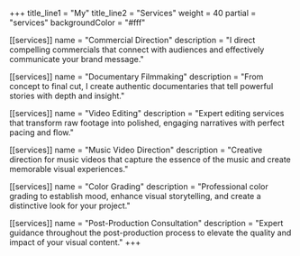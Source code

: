+++
title_line1 = "My"
title_line2 = "Services"
weight = 40
partial = "services"
backgroundColor = "#fff"

[[services]]
name = "Commercial Direction"
description = "I direct compelling commercials that connect with audiences and effectively communicate your brand message."

[[services]]
name = "Documentary Filmmaking"
description = "From concept to final cut, I create authentic documentaries that tell powerful stories with depth and insight."

[[services]]
name = "Video Editing"
description = "Expert editing services that transform raw footage into polished, engaging narratives with perfect pacing and flow."

[[services]]
name = "Music Video Direction"
description = "Creative direction for music videos that capture the essence of the music and create memorable visual experiences."

[[services]]
name = "Color Grading"
description = "Professional color grading to establish mood, enhance visual storytelling, and create a distinctive look for your project."

[[services]]
name = "Post-Production Consultation"
description = "Expert guidance throughout the post-production process to elevate the quality and impact of your visual content."
+++
